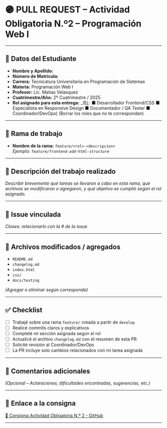 # 🟣 PULL REQUEST – Actividad Obligatoria N.º2  – Programación Web I

---

## 📌 Datos del Estudiante

- **Nombre y Apellido:**  
- **Número de Matrícula:**  
- **Carrera:** Tecnicatura Universitaria en Programación de Sistemas  
- **Materia:** Programación Web I  
- **Profesor:** Lic. Matías Velasquez  
- **Cuatrimestre/Año:** 2º Cuatrimestre / 2025  
- **Rol asignado para esta entrega:** _(Ej.:
 ■ Desarrollador Frontend/CSS
 ■ Especialista en Responsive Design
 ■ Documentador / QA Tester
 ■ Coordinador/DevOps)
 (Borrar los roles que no te correspondan)

---

## 📂 Rama de trabajo

- **Nombre de la rama:** `feature/<rol>-<descripcion>`  
  _Ejemplo: `feature/frontend-add-html-structure`_

---

## 📝 Descripción del trabajo realizado

_Describir brevemente qué tareas se llevaron a cabo en esta rama, qué archivos se modificaron o agregaron, y qué objetivo se cumplió según el rol asignado._

---

## 🔗 Issue vinculada

_Closes: relacionarlo con la # de la issue_

---

## 📄 Archivos modificados / agregados

- `README.md`
- `changelog.md`
- `index.html`
- `css/` 
- `docs/testing` 

_(Agregar o eliminar según corresponda)_

---

## ✅ Checklist

- [ ] Trabajé sobre una rama `feature/` creada a partir de `develop`
- [ ] Realicé commits claros y explicativos
- [ ] Completé mi sección asignada según el rol
- [ ] Actualicé el archivo `changelog.md` con el resumen de esta PR
- [ ] Solicité revisión al Coordinador/DevOps
- [ ] La PR incluye solo cambios relacionados con mi tarea asignada

---

## 🧠 Comentarios adicionales

_(Opcional – Aclaraciones, dificultades encontradas, sugerencias, etc.)_

---

## 🧾 Enlace a la consigna

[📄 Consigna Actividad Obligatoria N.º 2 - GitHub](https://github.com/TuUsuario/TuRepositorio/blob/main/README.md)

---